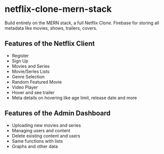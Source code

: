 # netflix-clone-mern-stack
Build entirely on the MERN stack, a full Netflix Clone. Firebase for storing all metadata like movies, shows, trailers, covers.

## Features of the Netflix Client
- Register
- Sign Up
- Movies and Series
- Movie/Series Lists
- Genre Selection
- Random Featured Movie
- Video Player
- Hover and see trailer
- Meta details on hovering like age limit, release date and more

## Features of the Admin Dashboard
- Uploading new movies and series
- Managing users and content
- Delete existing content and users
- Same functions with lists
- Graphs and other data
